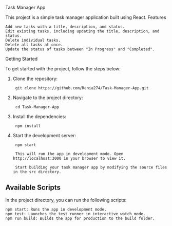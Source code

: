 Task Manager App

This project is a simple task manager application built using React.
Features

    Add new tasks with a title, description, and status.
    Edit existing tasks, including updating the title, description, and status.
    Delete individual tasks.
    Delete all tasks at once.
    Update the status of tasks between "In Progress" and "Completed".

Getting Started

To get started with the project, follow the steps below:

1. Clone the repository:

        git clone https://github.com/Renia274/Task-Manager-App.git

2. Navigate to the project directory:

        cd Task-Manager-App

3. Install the dependencies:

        npm install

4. Start the development server:


        npm start
    
        This will run the app in development mode. Open http://localhost:3000 in your browser to view it.
    
        Start building your task manager app by modifying the source files in the src directory.

## Available Scripts

In the project directory, you can run the following scripts:

    npm start: Runs the app in development mode.
    npm test: Launches the test runner in interactive watch mode.
    npm run build: Builds the app for production to the build folder.
   
